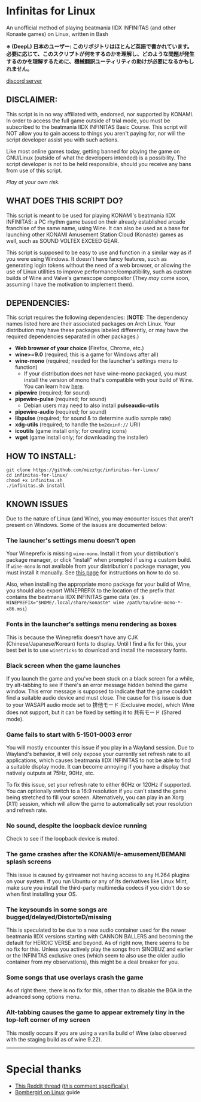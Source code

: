 # Infinitas for Linux
An unofficial method of playing beatmania IIDX INFINITAS (and other Konaste games) on Linux, written in Bash

**※ (DeepL) 日本のユーザー: このリポジトリはほとんど英語で書かれています。必要に応じて、このスクリプトが何をするのかを理解し、どのような問題が発生するのかを理解するために、機械翻訳ユーティリティの助けが必要になるかもしれません。**

[discord server](https://discord.com/invite/snPwbvagWZ)

## DISCLAIMER:

This script is in no way affiliated with, endorsed, nor supported by KONAMI. In order to access the full game outside of trial mode, you must be subscribed to the beatmania IIDX INFINITAS Basic Course. This script will NOT allow you to gain access to things you aren't paying for, nor will the script developer assist you with such actions.

Like most online games today, getting banned for playing the game on GNU/Linux (outside of what the developers intended) is a possibility. The script developer is not to be held responsible, should you receive any bans from use of this script.

*Play at your own risk.*

## WHAT DOES THIS SCRIPT DO?

This script is meant to be used for playing KONAMI's beatmania IIDX INFINITAS: a PC rhythm game based on their already established arcade franchise of the same name, using Wine. It can also be used as a base for launching other KONAMI Amusement Station Cloud (Konaste) games as well, such as SOUND VOLTEX EXCEED GEAR.

This script is supposed to be easy to use and function in a similar way as if you were using Windows. It doesn't have fancy features, such as generating login tokens without the need of a web browser, or allowing the use of Linux utilities to improve performance/compatibility, such as custom builds of Wine and Valve's gamescope compositor (They *may* come soon, assuming I have the motivation to implement them).

## DEPENDENCIES:

This script requires the following dependencies: (**NOTE:** The dependency names listed here are their associated packages on Arch Linux. Your distribution may have these packages labeled differently, or may have the required dependencies separated in other packages.)

* **Web browser of your choice** (Firefox, Chrome, etc.)
* **wine>=9.0** (required; this is a game for Windows after all)
* **wine-mono** (required; needed for the launcher's settings menu to function)
  * If your distribution does not have wine-mono packaged, you must install the version of mono that's compatible with your build of Wine. You can learn how [here](https://gitlab.winehq.org/wine/wine/-/wikis/Wine-Mono).
* **pipewire** (required; for sound)
* **pipewire-pulse** (required; for sound)
  * Debian users may need to also install **pulseaudio-utils**
* **pipewire-audio** (required; for sound)
* **libpulse** (required; for sound & to determine audio sample rate)
* **xdg-utils** (required; to handle the `bm2dxinf://` URI)
* **icoutils** (game install only; for creating icons)
* **wget** (game install only; for downloading the installer)

## HOW TO INSTALL:
```
git clone https://github.com/mizztgc/infinitas-for-linux/
cd infinitas-for-linux/
chmod +x infinitas.sh
./infinitas.sh install
```

## KNOWN ISSUES
Due to the nature of Linux (and Wine), you may encounter issues that aren't present on Windows. Some of the issues are documented below:

### The launcher's settings menu doesn't open
Your Wineprefix is missing `wine-mono`. Install it from your distribution's package manager, or click "install" when prompted if using a custom build. If `wine-mono` is not available from your distribution's package manager, you must install it manually. See [this page](https://gitlab.winehq.org/wine/wine/-/wikis/Wine-Mono) for instructions on how to do so.

Also, when installing the appropriate mono package for your build of Wine, you should also export WINEPREFIX to the location of the prefix that contains the beatmania IIDX INFINITAS game data (ex. `$ WINEPREFIX="$HOME/.local/share/konaste" wine /path/to/wine-mono-*-x86.msi`)

### Fonts in the launcher's settings menu rendering as boxes
This is because the Wineprefix doesn't have any CJK (Chinese/Japanese/Korean) fonts to display. Until I find a fix for this, your best bet is to use `winetricks` to download and install the necessary fonts.

### Black screen when the game launches
If you launch the game and you've been stuck on a black screen for a while, try alt-tabbing to see if there's an error message hidden behind the game window. This error message is supposed to indicate that the game couldn't find a suitable audio device and must close. The cause for this issue is due to your WASAPI audio mode set to 排他モード (Exclusive mode), which Wine does not support, but it can be fixed by setting it to 共有モード (Shared mode).

### Game fails to start with 5-1501-0003 error
You will mostly encounter this issue if you play in a Wayland session. Due to Wayland's behavior, it will only expose your currently set refresh rate to all applications, which causes beatmania IIDX INFINITAS to not be able to find a suitable display mode. It can become annoying if you have a display that natively outputs at 75Hz, 90Hz, etc.

To fix this issue, set your refresh rate to either 60Hz or 120Hz if supported. You can optionally switch to a 16:9 resolution if you can't stand the game being stretched to fill your screen. Alternatively, you can play in an Xorg (X11) session, which will allow the game to automatically set your resolution and refresh rate.

### No sound, despite the loopback device running
Check to see if the loopback device is muted.

### The game crashes after the KONAMI/e-amusement/BEMANI splash screens
This issue is caused by gstreamer not having access to any H.264 plugins on your system. If you run Ubuntu or any of its derivatives like Linux Mint, make sure you install the third-party multimedia codecs if you didn't do so when first installing your OS.

### The keysounds in some songs are bugged/delayed/DistorteD/missing
This is speculated to be due to a new audio container used for the newer beatmania IIDX versions starting with CANNON BALLERS and becoming the default for HEROIC VERSE and beyond. As of right now, there seems to be no fix for this. Unless you actively play the songs from SINOBUZ and earlier or the INFINITAS exclusive ones (which seem to also use the older audio container from my observations), this might be a deal breaker for you.

### Some songs that use overlays crash the game
As of right there, there is no fix for this, other than to disable the BGA in the advanced song options menu.

### Alt-tabbing causes the game to appear extremely tiny in the top-left corner of my screen
This mostly occurs if you are using a vanilla build of Wine (also observed with the staging build as of wine 9.22).

***
# Special thanks
* [This Reddit thread](https://www.reddit.com/r/bemani/comments/yardc2/anyone_run_their_konasute_infinitas_sdvx_etc/) [(this comment specifically)](https://www.reddit.com/r/bemani/comments/yardc2/comment/ke5z7mi/)
* [Bombergirl on Linux](https://rentry.org/bombergirl-linux) guide
